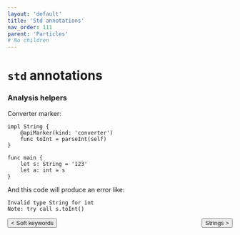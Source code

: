 ```yaml
---
layout: 'default'
title: 'Std annotations'
nav_order: 111
parent: 'Particles'
# No children
---
```


# `std` annotations

### Analysis helpers

Converter marker:
```
impl String {
    @apiMarker(kind: 'converter')
    func toInt = parseInt(self)
}

func main {
    let s: String = '123'
    let a: int = s
}
```

And this code will produce an error like:
```
Invalid type String for int
Note: try call s.toInt()
```
<button class="btn btn-outline" style="float: left;">
    <a style="text-decoration: none;" href="/Jacy-Dev-Book/particles/soft-keywords.html">< Soft keywords</a>
</button>
<button class="btn btn-outline" style="float: right;">
    <a style="text-decoration: none;" href="/Jacy-Dev-Book/particles/strings.html">Strings ></a>
</button>
